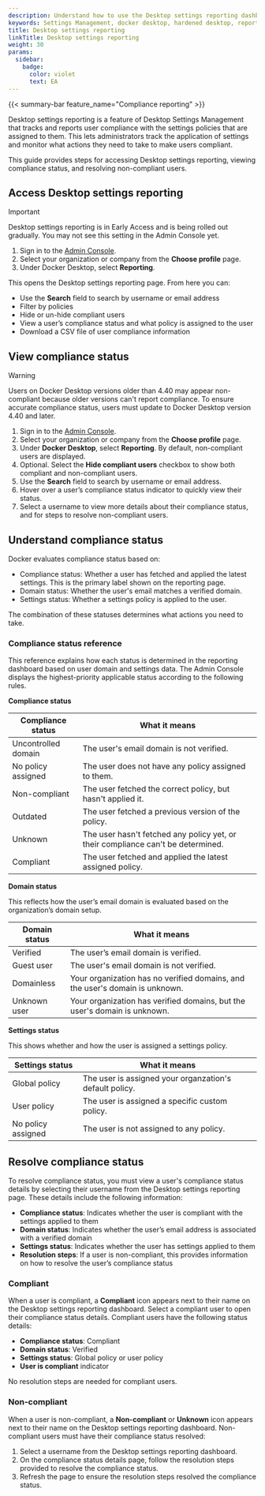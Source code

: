 ```yaml
---
description: Understand how to use the Desktop settings reporting dashboard
keywords: Settings Management, docker desktop, hardened desktop, reporting, compliance
title: Desktop settings reporting
linkTitle: Desktop settings reporting
weight: 30
params:
  sidebar:
    badge:
      color: violet
      text: EA
---
```


{{< summary-bar feature_name="Compliance reporting" >}}

Desktop settings reporting is a feature of Desktop Settings Management that
tracks and reports user compliance with the settings policies that are assigned
to them. This lets administrators track the application of settings and
monitor what actions they need to take to make users compliant.

This guide provides steps for accessing Desktop settings reporting, viewing
compliance status, and resolving non-compliant users.

## Access Desktop settings reporting

> [!IMPORTANT]
>
> Desktop settings reporting is in Early Access and is being rolled out
> gradually. You may not see this setting in the Admin Console yet.

1. Sign in to the [Admin Console](https://app.docker.com/admin).
2. Select your organization or company from the **Choose profile** page.
3. Under Docker Desktop, select **Reporting**.

This opens the Desktop settings reporting page. From here you can:

- Use the **Search** field to search by username or email address
- Filter by policies
- Hide or un-hide compliant users
- View a user’s compliance status and what policy is assigned to the user
- Download a CSV file of user compliance information

## View compliance status

> [!WARNING]
>
> Users on Docker Desktop versions older than 4.40 may appear non-compliant
> because older versions can't report compliance. To ensure accurate
> compliance status, users must update to Docker Desktop version 4.40 and later.

1. Sign in to the [Admin Console](https://app.docker.com/admin).
2. Select your organization or company from the **Choose profile** page.
3. Under **Docker Desktop**, select **Reporting**. By default, non-compliant users
are displayed.
4. Optional. Select the **Hide compliant users** checkbox to show both compliant
and non-compliant users.
5. Use the **Search** field to search by username or email address.
6. Hover over a user’s compliance status indicator to quickly view their status.
7. Select a username to view more details about their compliance status, and for
steps to resolve non-compliant users.

## Understand compliance status

Docker evaluates compliance status based on:

- Compliance status: Whether a user has fetched and applied the latest settings. This is the primary label shown on the reporting page.
- Domain status: Whether the user's email matches a verified domain.
- Settings status: Whether a settings policy is applied to the user.

The combination of these statuses determines what actions you need to take.

### Compliance status reference

This reference explains how each status is determined in the reporting dashboard
based on user domain and settings data. The Admin Console displays the
highest-priority applicable status according to the following rules.

**Compliance status**

| Compliance status | What it means |
|-------------------|---------------|
| Uncontrolled domain | The user's email domain is not verified. |
| No policy assigned | The user does not have any policy assigned to them. |
| Non-compliant | The user fetched the correct policy, but hasn't applied it. |
| Outdated | The user fetched a previous version of the policy. |
| Unknown | The user hasn't fetched any policy yet, or their compliance can't be determined. |
| Compliant | The user fetched and applied the latest assigned policy. |

**Domain status**

This reflects how the user’s email domain is evaluated based on the organization’s domain setup.

| Domain status | What it means |
|---------------|---------------|
| Verified | The user’s email domain is verified. |
| Guest user | The user's email domain is not verified. |
| Domainless | Your organization has no verified domains, and the user's domain is unknown. |
| Unknown user | Your organization has verified domains, but the user's domain is unknown. |

**Settings status**

This shows whether and how the user is assigned a settings policy.

| Settings status | What it means |
|-----------------|---------------|
| Global policy | The user is assigned your organzation's default policy. |
| User policy | The user is assigned a specific custom policy. |
| No policy assigned | The user is not assigned to any policy. |

## Resolve compliance status

To resolve compliance status, you must view a user's compliance status details
by selecting their username from the Desktop settings reporting page.
These details include the following information:

- **Compliance status**: Indicates whether the user is compliant with the
settings applied to them
- **Domain status**: Indicates whether the user’s email address is associated
with a verified domain
- **Settings status**: Indicates whether the user has settings applied to them
- **Resolution steps**: If a user is non-compliant, this provides information
on how to resolve the user’s compliance status

### Compliant

When a user is compliant, a **Compliant** icon appears next to their name on the
Desktop settings reporting dashboard. Select a compliant user to open their
compliance status details. Compliant users have the following status details:

- **Compliance status**: Compliant
- **Domain status**: Verified
- **Settings status**: Global policy or user policy
- **User is compliant** indicator

No resolution steps are needed for compliant users.

### Non-compliant

When a user is non-compliant, a **Non-compliant** or **Unknown** icon appears
next to their name on the Desktop settings reporting dashboard. Non-compliant
users must have their compliance status resolved:

1. Select a username from the Desktop settings reporting dashboard.
2. On the compliance status details page, follow the resolution steps provided
to resolve the compliance status.
3. Refresh the page to ensure the resolution steps resolved the compliance
status.
